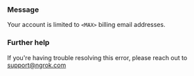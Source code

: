 
### Message
Your account is limited to <code>&lt;MAX&gt;</code> billing email addresses.

### Further help
If you're having trouble resolving this error, please reach out to [support@ngrok.com](mailto:support@ngrok.com?subject=Help%20with%20ERR_NGROK_1008)

